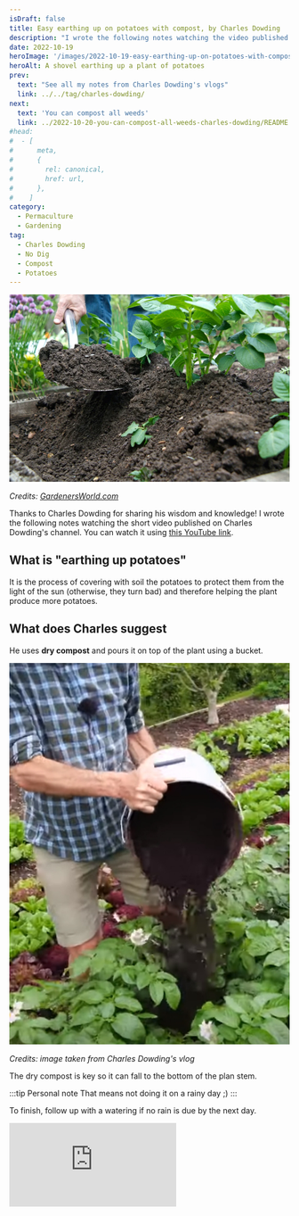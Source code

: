 ```yaml
---
isDraft: false
title: Easy earthing up on potatoes with compost, by Charles Dowding
description: "I wrote the following notes watching the video published on Charles Dowding's channel"
date: 2022-10-19
heroImage: '/images/2022-10-19-easy-earthing-up-on-potatoes-with-compost-charles-dowding-hero.webp'
heroAlt: A shovel earthing up a plant of potatoes
prev:
  text: "See all my notes from Charles Dowding's vlogs"
  link: ../../tag/charles-dowding/
next:
  text: 'You can compost all weeds'
  link: ../2022-10-20-you-can-compost-all-weeds-charles-dowding/README.md
#head:
#  - [
#      meta,
#      {
#        rel: canonical,
#        href: url,
#      },
#    ]
category:
  - Permaculture
  - Gardening
tag:
  - Charles Dowding
  - No Dig
  - Compost
  - Potatoes
---
```


![A shovel earthing up a plant of potatoes](./images/2022-10-19-easy-earthing-up-on-potatoes-with-compost-charles-dowding-hero.webp)

_Credits: [GardenersWorld.com](https://www.gardenersworld.com/how-to/grow-plants/how-to-earth-up-potatoes/)_

Thanks to Charles Dowding for sharing his wisdom and knowledge!
I wrote the following notes watching the short video published on Charles Dowding's channel.
You can watch it using [this YouTube link](https://www.youtube.com/shorts/8OqHLJ5PDmQ).

## What is "earthing up potatoes"

It is the process of covering with soil the potatoes to protect them from the light of the sun (otherwise, they turn bad) and therefore helping the plant produce more potatoes.

## What does Charles suggest

He uses **dry compost** and pours it on top of the plant using a bucket.

![Earthing up potatoes with compost](./images/earthing-up-potatoes.jpg)

_Credits: image taken from Charles Dowding's vlog_

The dry compost is key so it can fall to the bottom of the plan stem.

:::tip Personal note
That means not doing it on a rainy day ;)
:::

To finish, follow up with a watering if no rain is due by the next day.

<!-- markdownlint-disable MD033 -->
<iframe class="newsletter-embed" src="https://thetooltip.substack.com/embed" frameborder="0" scrolling="no"></iframe>
